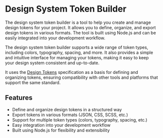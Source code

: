 # Design System Token Builder

The design system token builder is a tool to help you create and manage design tokens for your project. It allows you to define, organize, and export design tokens in various formats. The tool is built using Node.js and can be easily integrated into your development workflow.

The design system token builder supports a wide range of token types, including colors, typography, spacing, and more. It also provides a simple and intuitive interface for managing your tokens, making it easy to keep your design system consistent and up-to-date.

It uses the [Design Tokens](https://www.designtokens.org/tr/drafts/) specification as a basis for defining and organizing tokens, ensuring compatibility with other tools and platforms that support the same standard.

## Features

- Define and organize design tokens in a structured way
- Export tokens in various formats (JSON, CSS, SCSS, etc.)
- Support for multiple token types (colors, typography, spacing, etc.)
- Easy integration into your development workflow
- Built using Node.js for flexibility and extensibility
